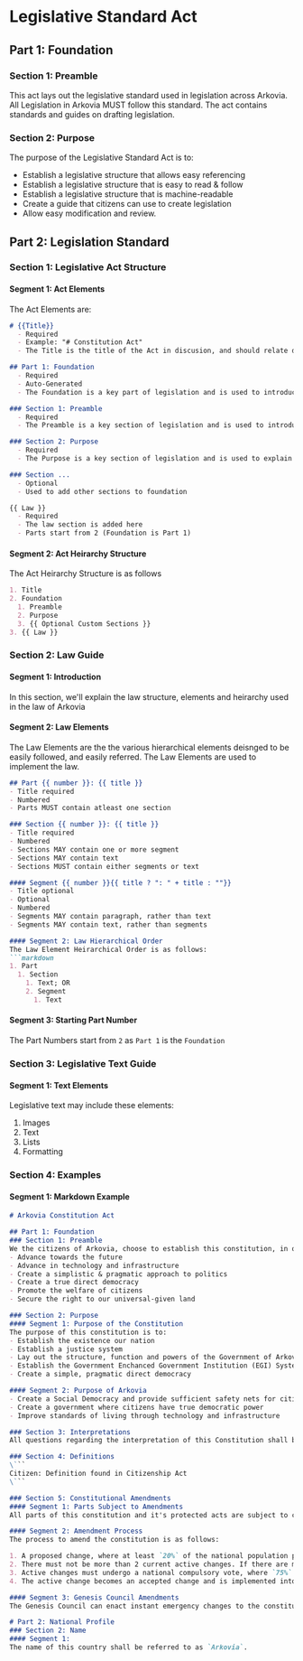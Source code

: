 
# Legislative Standard Act

## Part 1: Foundation
### Section 1: Preamble
This act lays out the legislative standard used in legislation across Arkovia. All Legislation in Arkovia MUST follow this standard. The act contains standards and guides on drafting legislation.

### Section 2: Purpose
The purpose of the Legislative Standard Act is to:
- Establish a legislative structure that allows easy referencing
- Establish a legislative structure that is easy to read & follow
- Establish a legislative structure that is machine-readable
- Create a guide that citizens can use to create legislation
- Allow easy modification and review.

## Part 2: Legislation Standard
### Section 1: Legislative Act Structure
#### Segment 1: Act Elements
The Act Elements are:

```markdown
# {{Title}}
  - Required
  - Example: "# Constitution Act"
  - The Title is the title of the Act in discusion, and should relate directly to it's contents.

## Part 1: Foundation
  - Required
  - Auto-Generated
  - The Foundation is a key part of legislation and is used to introduce and explain the purpose of the Act in discussion

### Section 1: Preamble
  - Required
  - The Preamble is a key section of legislation and is used to introduce and explain the Act in discussion

### Section 2: Purpose
  - Required
  - The Purpose is a key section of legislation and is used to explain the purpose of the Act in discussion

### Section ...
  - Optional
  - Used to add other sections to foundation

{{ Law }}
  - Required
  - The law section is added here
  - Parts start from 2 (Foundation is Part 1)
```

#### Segment 2: Act Heirarchy Structure
The Act Heirarchy Structure is as follows
```markdown
1. Title
2. Foundation
  1. Preamble
  2. Purpose
  3. {{ Optional Custom Sections }}
3. {{ Law }}
```
### Section 2: Law Guide
#### Segment 1: Introduction
In this section, we'll explain the law structure, elements and heirarchy used in the law of Arkovia

#### Segment 2: Law Elements
The Law Elements are the the various hierarchical elements deisnged to be easily followed, and easily referred. The Law Elements are used to implement the law.

```markdown
## Part {{ number }}: {{ title }}
- Title required
- Numbered
- Parts MUST contain atleast one section

### Section {{ number }}: {{ title }}
- Title required
- Numbered
- Sections MAY contain one or more segment
- Sections MAY contain text
- Sections MUST contain either segments or text

#### Segment {{ number }}{{ title ? ": " + title : ""}}
- Title optional
- Optional
- Numbered
- Segments MAY contain paragraph, rather than text
- Segments MAY contain text, rather than segments

#### Segment 2: Law Hierarchical Order
The Law Element Heirarchical Order is as follows:
```markdown
1. Part
  1. Section
    1. Text; OR
    2. Segment
      1. Text
```

#### Segment 3: Starting Part Number
The Part Numbers start from `2` as `Part 1` is the `Foundation`

### Section 3: Legislative Text Guide
#### Segment 1: Text Elements
Legislative text may include these elements:

1. Images
2. Text
3. Lists
4. Formatting

### Section 4: Examples
#### Segment 1: Markdown Example
```markdown
# Arkovia Constitution Act

## Part 1: Foundation
### Section 1: Preamble
We the citizens of Arkovia, choose to establish this constitution, in order to establish a nation & country which aims to: 
- Advance towards the future
- Advance in technology and infrastructure
- Create a simplistic & pragmatic approach to politics
- Create a true direct democracy
- Promote the welfare of citizens
- Secure the right to our universal-given land

### Section 2: Purpose
#### Segment 1: Purpose of the Constitution
The purpose of this constitution is to:
- Establish the existence our nation
- Establish a justice system
- Lay out the structure, function and powers of the Government of Arkovia
- Establish the Government Enchanced Government Institution (EGI) System
- Create a simple, pragmatic direct democracy

#### Segment 2: Purpose of Arkovia
- Create a Social Democracy and provide sufficient safety nets for citizens.
- Create a government where citizens have true democratic power
- Improve standards of living through technology and infrastructure

### Section 3: Interpretations
All questions regarding the interpretation of this Constitution shall be decided by the Genesis Council.

### Section 4: Definitions
\```
Citizen: Definition found in Citizenship Act
\```

### Section 5: Constitutional Amendments
#### Segment 1: Parts Subject to Amendments
All parts of this constitution and it's protected acts are subject to change unless explicitly stated.

#### Segment 2: Amendment Process
The process to amend the constitution is as follows:

1. A proposed change, where at least `20%` of the national population participates with an approval of at least `50% + 1`.
2. There must not be more than 2 current active changes. If there are more than 2 active changes, a queue will be formed, in the order of highest approval.
3. Active changes must undergo a national compulsory vote, where `75%` of the population must approve.
4. The active change becomes an accepted change and is implemented into the constitution.

#### Segment 3: Genesis Council Amendments
The Genesis Council can enact instant emergency changes to the constitution by Council Vote to protect the sovereignty and stability of the country, but will generally abstain from doing so.

# Part 2: National Profile
### Section 2: Name
#### Segment 1:
The name of this country shall be referred to as `Arkovia`.
```
